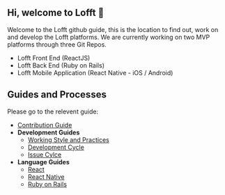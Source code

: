 ## Hi, welcome to Lofft 👋
Welcome to the Lofft github guide, this is the location to find out, work on and develop the Lofft platforms. We are currently working on two MVP platforms through three Git Repos. 
- Lofft Front End (ReactJS)
- Lofft Back End (Ruby on Rails)
- Lofft Mobile Application (React Native - iOS / Android)


## Guides and Processes
Please go to the relevent guide: 
- [Contribution Guide](./contribution.md)
- **Development Guides**
  - [Working Style and Practices](https://github.com/LofftApp/lofft-web-client/wiki/MyWG-Working-styles)
  - [Development Cycle](https://github.com/LofftApp/lofft-web-client/wiki/Development-Cycle)
  - [Issue Cylce](https://github.com/LofftApp/lofft-web-client/wiki/Issue-Cycle)
- **Language Guides**
  - [React](https://reactjs.org/)
  - [React Native](https://reactnative.dev/)
  - [Ruby on Rails](https://rubyonrails.org/)
